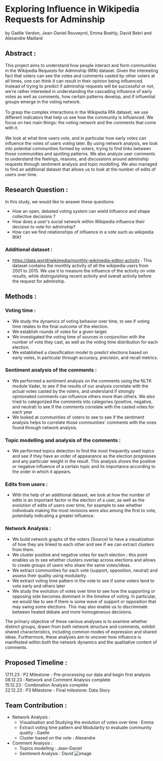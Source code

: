 # Exploring Influence in Wikipedia Requests for Adminship
by Gaëlle Verdon, Jean-Daniel Rouveyrol, Emma Boehly, David Bekri and Alexandre Maillard


## Abstract : 
This project aims to understand how people interact and form communities in the Wikipedia Requests for Adminship (RfA) dataset. Given the interesting fact that voters can see the votes and comments casted by other voters at all times, one can think it can result in their opinion being influenced. Instead of trying to predict if adminship requests will be successful or not, we're rather interested in understanding the cascading influence of early votes as well as comments, how certain patterns develop, and if influential groups emerge in the voting network.\
\
To grasp the complex interactions in the Wikipedia RfA dataset, we use different indicators that help us see how the community is influenced. We focus on two main things: the voting network and the comments that come with it.\
\
We look at what time users vote, and in particular how early votes can influence the votes of users voting later. By using network analysis, we look into potential communities formed by voters, trying to find links between those communities and spotting patterns. We also analyze user comments to understand the feelings, reasons, and discussions around adminship requests through sentiment analysis and topic modelling. We also managed to find an additional dataset that allows us to look at the number of edits of users over time.


## Research Question :
In this study, we would like to answer these questions:
- How an open, debated voting system can wield influence and shape collective decisions ? 
- How does a user's social network within Wikipedia influence their decision to vote for adminship?
- How can we find relationships of influence in a vote such as wikipedia RfA?

### Additional dataset :
- https://data.world/wikimedia/monthly-wikimedia-editor-activity : This dataset contains the monthly activity of all the wikipedia users from 2001 to 2015. We use it to measure the influence of the activity on vote results, while distinguishing recent activity and overall activity before the request for adminship.

## Methods :

### Voting time :
- We study the dynamics of voting behavior over time, to see if voting time relates to the final outcome of the election.
- We establish rounds of votes for a given target.
- We investigated the voting time of sources in conjunction with the number of vote they cast, as well as the voting time distribution for each election.
- We established a classification model to predict elections based on early votes, in particular through accuracy, precision, and recall metrics.


### Sentiment analysis of the comments :
- We performed a sentiment analysis on the comments using the NLTK module Vader, to see if the results of our analysis correlate with the actual votes casted by the voters, and understand if strongly opinionated comments can influence others more than others. We also tried to categorized the comments into categories (positive, negative, and neutral) to see if the comments correlate with the casted votes for each year
- We looked at communities of voters to see to see if the sentiment analysis helps to correlate those communities' comments with the ones found through network analysis.


### Topic modelling and analysis of the comments :
- We performed topics detection to find the most frequently used topics and see if they have an order of appearance as the election progresses and any particular weight in the result. This analysis shows the positive or negative influence of a certain topic and its importance according to the order in which it appears. 

  
### Edits from users :
- With the help of an additional dataset, we look at how the number of edits is an important factor in the election of a user, as well as the evolution of edits of users over time, for example to see whether individuals making the most revisions were also among the first to vote, potentially indicating a greater influence.


### Network Analysis : 
- We build network graphs of the voters (Source) to have a visualization of how they are linked to each other and see if we can extract clusters from them.
- We cluster positive and negative votes for each election : this point enables us to see whether clusters overlap across elections and allows to create groups of users who share the same votes/ideas.
- We extract communities for each vote (support, opposition, neutral) and assess their quality using modularity.
- We extract voting time pattern in the vote to see if some voters tend to vote early and others later
- We study the evolution of votes over time to see how the supporting or opposing side becomes dominant in the timeline of voting. In particular, we would like to see if there is some wave of support or opposition that may swing some elections. This may also enable us to discriminate between heated debate and more homogeneous decisions.


The primary objective of these various analyses is to examine whether distinct groups, drawn from both network structure and comments, exhibit shared characteristics, including common modes of expression and shared ideas. Furthermore, these analyses aim to uncover how influence is manifested within both the network dynamics and the qualitative content of comments.



## Proposed Timeline :
17.11.23 : P2 Milestone - Pre-processing our data and begin first analysis\
08.12.23 : Network and Comment Analysis complete\
15.12.23 : Combination Analysis complete\
22.12.23 : P3 Milestone - Final milestone: Data Story

## Team Contribution : 
- Network Analysis :
  - Visualisation and Studying the evolution of votes over time : Emma
  - Extract voting time pattern and Modularity to evaluate community quality : Gaelle
  - Cluster based on the vote : Alexandre
- Comment Analysis :
  - Topics modelling : Jean-Daniel
  - Sentiment Analysis : David
![image](https://github.com/epfl-ada/ada-2023-project-abracadabra/assets/93824789/118b116e-9b0c-49b8-a74c-86e282dca238)
